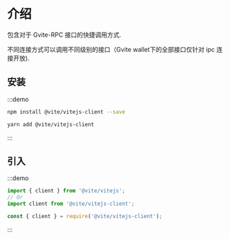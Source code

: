 # 介绍

包含对于 Gvite-RPC 接口的快捷调用方式.

不同连接方式可以调用不同级别的接口（Gvite wallet下的全部接口仅针对 ipc 连接开放).

## 安装

:::demo
```bash tab:npm
npm install @vite/vitejs-client --save
```

```bash tab:yarn
yarn add @vite/vitejs-client
```
:::

## 引入

:::demo
```javascript tab:ES6
import { client } from '@vite/vitejs';
// Or
import client from '@vite/vitejs-client';
```

```javascript tab:require
const { client } = require('@vite/vitejs-client');
```
:::

